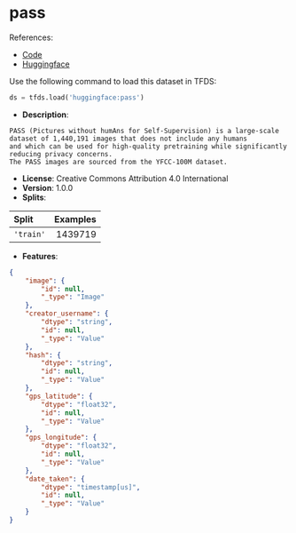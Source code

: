 # pass

References:

*   [Code](https://github.com/huggingface/datasets/blob/master/datasets/pass)
*   [Huggingface](https://huggingface.co/datasets/pass)



Use the following command to load this dataset in TFDS:

```python
ds = tfds.load('huggingface:pass')
```

*   **Description**:

```
PASS (Pictures without humAns for Self-Supervision) is a large-scale dataset of 1,440,191 images that does not include any humans
and which can be used for high-quality pretraining while significantly reducing privacy concerns.
The PASS images are sourced from the YFCC-100M dataset.
```

*   **License**: Creative Commons Attribution 4.0 International
*   **Version**: 1.0.0
*   **Splits**:

Split  | Examples
:----- | -------:
`'train'` | 1439719

*   **Features**:

```json
{
    "image": {
        "id": null,
        "_type": "Image"
    },
    "creator_username": {
        "dtype": "string",
        "id": null,
        "_type": "Value"
    },
    "hash": {
        "dtype": "string",
        "id": null,
        "_type": "Value"
    },
    "gps_latitude": {
        "dtype": "float32",
        "id": null,
        "_type": "Value"
    },
    "gps_longitude": {
        "dtype": "float32",
        "id": null,
        "_type": "Value"
    },
    "date_taken": {
        "dtype": "timestamp[us]",
        "id": null,
        "_type": "Value"
    }
}
```


